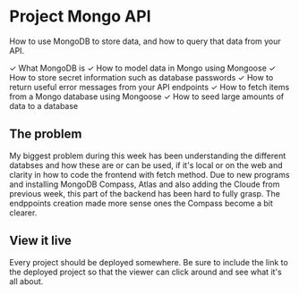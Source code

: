# Project Mongo API
How to use MongoDB to store data, and how to query that data from your API.

✓ What MongoDB is
✓ How to model data in Mongo using Mongoose
✓ How to store secret information such as database passwords
✓ How to return useful error messages from your API endpoints
✓ How to fetch items from a Mongo database using Mongoose
✓ How to seed large amounts of data to a database

## The problem
My biggest problem during this week has been understanding the different databses and how these are or can be used, if it's local or on the web and clarity in how to code the frontend with fetch method. 
Due to new programs and installing MongoDB Compass, Atlas and also adding the Cloude from previous week, this part of the backend has been hard to fully grasp. 
The endppoints creation made more sense ones the Compass become a bit clearer.

## View it live

Every project should be deployed somewhere. Be sure to include the link to the deployed project so that the viewer can click around and see what it's all about.
